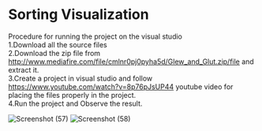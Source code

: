 # Sorting Visualization

Procedure for running the project on the visual studio <br>
1.Download all the source files <br>
2.Download the zip file from http://www.mediafire.com/file/cmlnr0pj0pyha5d/Glew_and_Glut.zip/file and extract it.<br>
3.Create a project in visual studio and follow https://www.youtube.com/watch?v=8p76pJsUP44 youtube video for placing the files properly in the project.<br>
4.Run the project and Observe the result. <br>

![Screenshot (57)](https://user-images.githubusercontent.com/64372575/131302060-b21e42ed-6639-46bc-91db-4c81ee880495.png)
![Screenshot (58)](https://user-images.githubusercontent.com/64372575/131302083-a2c50374-8956-43b9-84e0-21b08a97cf17.png)

